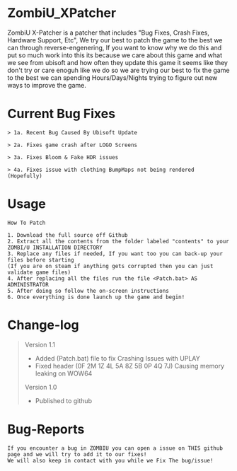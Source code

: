 # ZombiU_XPatcher
ZombiU X-Patcher is a patcher that includes "Bug Fixes, Crash Fixes, Hardware Support, Etc", We try our best to patch the game to the best we can through reverse-engenering, If you want to know why
we do this and put so much work into this its because we care about this game and what we see from ubisoft and how often they update this game it seems like they don't try or care enoguh like we do
so we are trying our best to fix the game to the best we can spending Hours/Days/Nights trying to figure out new ways to improve the game.

# Current Bug Fixes
```
> 1a. Recent Bug Caused By Ubisoft Update

> 2a. Fixes game crash after LOGO Screens

> 3a. Fixes Bloom & Fake HDR issues

> 4a. Fixes issue with clothing BumpMaps not being rendered
(Hopefully)
```

# Usage
```
How To Patch

1. Download the full source off Github
2. Extract all the contents from the folder labeled "contents" to your ZOMBI/U INSTALLATION DIRECTORY
3. Replace any files if needed, If you want too you can back-up your files before starting
(If you are on steam if anything gets corrupted then you can just validate game files)
4. After replacing all the files run the file <Patch.bat> AS ADMINISTRATOR
5. After doing so follow the on-screen instructions
6. Once everything is done launch up the game and begin!
```

# Change-log
> Version 1.1
> * Added (Patch.bat) file to fix Crashing Issues with UPLAY
> * Fixed header (0F 2M 1Z 4L 5A 8Z 5B 0P 4Q 7J) Causing memory leaking on WOW64
>
> Version 1.0
> * Published to github

# Bug-Reports
```
If you encounter a bug in ZOMBIU you can open a issue on THIS github page and we will try to add it to our fixes!
We will also keep in contact with you while we Fix The bug/issue!
```
